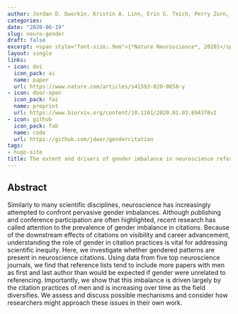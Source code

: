 ```yaml
---
author: Jordan D. Dworkin, Kristin A. Linn, Erin G. Teich, Perry Zurn, Russell T. Shinohara & Dani S. Bassett
categories:
date: "2020-06-19"
slug: neuro-gender
draft: false
excerpt: <span style="font-size:.9em">{*Nature Neuroscience*, 2020}</span>
layout: single
links:
- icon: doi
  icon_pack: ai
  name: paper
  url: https://www.nature.com/articles/s41593-020-0658-y
- icon: door-open
  icon_pack: fas
  name: preprint
  url: https://www.biorxiv.org/content/10.1101/2020.01.03.894378v2
- icon: github
  icon_pack: fab
  name: code
  url: https://github.com/jdwor/gendercitation
tags:
- hugo-site
title: The extent and drivers of gender imbalance in neuroscience reference lists
---
```


## Abstract

Similarly to many scientific disciplines, neuroscience has increasingly attempted to confront pervasive gender imbalances. Although publishing and conference participation are often highlighted, recent research has called attention to the prevalence of gender imbalance in citations. Because of the downstream effects of citations on visibility and career advancement, understanding the role of gender in citation practices is vital for addressing scientific inequity. Here, we investigate whether gendered patterns are present in neuroscience citations. Using data from five top neuroscience journals, we find that reference lists tend to include more papers with men as first and last author than would be expected if gender were unrelated to referencing. Importantly, we show that this imbalance is driven largely by the citation practices of men and is increasing over time as the field diversifies. We assess and discuss possible mechanisms and consider how researchers might approach these issues in their own work.